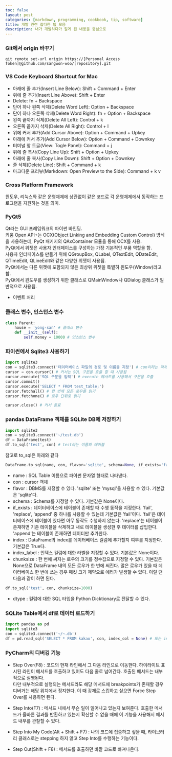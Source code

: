 ```yaml
---
toc: false
layout: post
categories: [markdown, programming, cookbook, tip, software]
title: 개발 관련 잡다한 팁 모음
description: 내가 개발하다가 알게 된 내용을 중심으로
---
```


### Git에서 origin 바꾸기
```shell
git remote set-url origin https://[Personal Access Token]@github.com/sangwon-woo/[repository].git
```

### VS Code Keyboard Shortcut for Mac
- 아래에 줄 추가(Insert Line Below): Shift + Command + Enter
- 위에 줄 추가(Insert Line Above): Shift + Enter
- Delete: fn + Backspace
- 단어 하나 왼쪽 삭제(Delete Word Left): Option + Backspace
- 단어 하나 오른쪽 삭제(Delete Word Right): fn + Option + Backspace
- 왼쪽 끝까지 삭제(Delete All Left): Control + k
- 오른쪽 끝가지 삭제(Delete All Right): Control + l
- 위에 커서 추가(Add Cursor Above): Option + Command + Upkey
- 아래에 커서 추가(Add Cursor Below): Option + Command + Downkey
- 터미널 창 토글(View: Togle Panel): Command + j
- 위에 줄 복사(Copy Line Up): Shift + Option + Upkey
- 아래에 줄 복사(Copy Line Down): Shift + Option + Downkey
- 줄 삭제(Delete Line): Shift + Command + k
- 마크다운 프리뷰(Markdown: Open Preview to the Side): Command + k v

### Cross Platform Framework
윈도우, 리눅스와 같은 운영체제에 상관없이 같은 코드로 각 운영체제에서 동작하는 프로그램을 지원하는 것을 의미.

### PyQt5
Qt라는 GUI 프레임워크의 파이썬 바인딩.  
키움 Open API+는 OCX(Object Linking and Embedding Custom Control) 방식을 사용하는데, PyQt 패키지의 QAxContainer 모듈을 통해 OCX를 사용.  
PyQt에서 위젯은 사용자 인터페이스를 구성하는 가장 기본적인 부품 역할을 함.  
사용자 인터페이스를 만들기 위해 QGroupBox, QLabel, QTextEdit, QDateEdit, QTimeEdit, QLineEdit와 같은 다양한 위젯이 사용됨.  
PyQt에서는 다른 위젯에 포함되지 않은 최상위 위젯을 특별히 윈도우(Window)라고 함.  
PyQt에서 윈도우를 생성하기 위한 클래스로 QMainWindow나 QDialog 클래스가 일반적으로 사용됨.  

- 이벤트 처리


### 클래스 변수, 인스턴스 변수
```python
class Parent:
    house = 'yong-san' # 클래스 변수
    def __init__(self):
        self.money = 10000 # 인스턴스 변수
```

### 파이썬에서 Sqlite3 사용하기
```python
import sqlite3
con = sqlite3.connect('데이터베이스 파일의 경로 및 이름을 지정') # con이라는 객체를 통해 데이터베이스를 조작
cursor = con.cursor() # 커서는 SQL 구문을 호출 할 때 사용됨
cursor.execute('SQL 구문을 입력') # execute 메서드를 사용해서 구문을 호출
cursor.commit()
cursor.execute('SELECT * FROM test_table;')
cursor.fetchall() # 한 번에 모든 로우를 읽기
cursor.fetchone() # 로우 단위로 읽기

cursor.close() # 커서 종료
```

### pandas DataFrame 객체를 SQLite DB에 저장하기
```python
import sqlite3
con = sqlite3.connect('~/test.db')
df = DataFrame(test)
df.to_sql('test', con) # test라는 이름의 테이블
```
참고로 to_sql은 아래와 같다  
``` python
DataFrame.to_sql(name, con, flavor='sqlite', schema=None, if_exists='fail', index=True, index_label=None, chunksize=None, dtype=None)  
```
- name : SQL Table 이름으로 파이썬 문자열 형태로 나타낸다. 
- con : cursor 객체
- flavor : DBMS를 지정할 수 있다. 'sqlite' 또는 'mysql'을 사용할 수 있다. 기본값은 'sqlite'다.
- schema : Schema를 지정할 수 있다. 기본값은 None이다.
- if_exists : 데이터베이스에 테이블이 존재할 때 수행 동작을 지정한다. 
'fail', 'replace', 'append' 중 하나를 사용할 수 있는데 기본값은 'fail'이다.
'fail'은 데이터베이스에 테이블이 있다면 아무 동작도 수행하지 않는다. 
'replace'는 테이블이 존재하면 기존 테이블을 삭제하고 새로 테이블을 생성한 후 데이터를 삽입한다. 
'append'는 테이블이 존재하면 데이터만 추가한다. 
- index : DataFrame의 index를 데이터베이스 컬럼에 추가할지 여부를 지정한다. 기본값은 True다.
- index_label : 인덱스 컬럼에 대한 라벨을 지정할 수 있다. 기본값은 None이다. 
- chunksize : 한 번에 써지는 로우의 크기를 정수값으로 지정할 수 있다. 기본값은 None으로 DataFrame 내의 모든 로우가 한 번에 써진다. 
많은 로우가 있을 때 데이터베이스 한 번에 쓰는 경우 패킷 크기 제약으로 에러가 발생할 수 있다.
이럴 땐 다음과 같이 하면 된다.
```python
df.to_sql('test', con, chunksize=1000)
```
- dtype : 컬럼에 대한 SQL 타입을 Python Dicktionary로 전달할 수 있다. 

### SQLite Table에서 df로 데이터 로드하기
``` python
import pandas as pd
import sqlite3
con = sqlite3.connect('~/~.db')
df = pd.read_sql('SELECT * FROM kakao', con, index_col = None) # 또는 index_col = 'index'
```

### PyCharm의 디버깅 기능
- Step Over(F8) : 코드의 현재 라인에서 그 다음 라인으로 이동한다. 하이라이트 표시된 라인이 메서드를 호출하고 있어도 다음 줄로 넘어간다. 호출된 메서드는 내부적으로 실행된다.  
다만 내부적으로 실행되는 메서드라도 해당 메서드에 breakpoints가 존재할 경우 디버거는 해당 위치에서 정지한다. 이 때 강제로 스킵하고 싶으면 Force Step Over를 사용하면 된다.

- Step Into(F7) : 메서드 내에서 무슨 일이 일어나고 있는지 보여준다. 호출한 메서드가 올바른 결과를 반환하고 있는지 확신할 수 없을 때에 이 기능을 사용해서 메서드 내부를 관찰할 수 있다. 

- Step Into My Code(Alt + Shift + F7) : 나의 코드에 집중하고 싶을 때, 라이브러리 클래스로는 stepping 하지 않고 Step Into를 수행하는 기능이다. 

- Step Out(Shift + F8) : 메서드를 호출하던 바깥 코드로 빠져나온다.
















